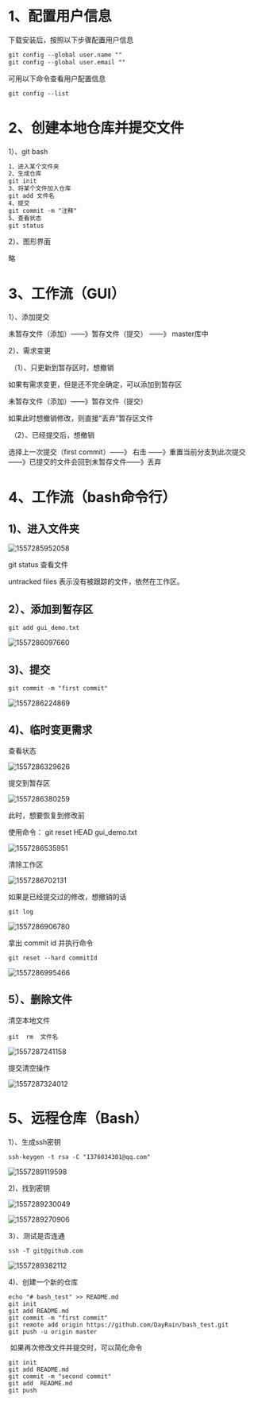 # 1、配置用户信息

下载安装后，按照以下步骤配置用户信息

```xml
git config --global user.name ""
git config --global user.email ""
```

可用以下命令查看用户配置信息

```xml
git config --list
```

# 2、创建本地仓库并提交文件

1）、git bash

```xml
1、进入某个文件夹
2、生成仓库
git init
3、将某个文件加入仓库
git add 文件名
4、提交
git commit -m "注释"
5、查看状态
git status
```



2）、图形界面

略

# 3、工作流（GUI）

1）、添加提交

未暂存文件（添加）——》暂存文件（提交）    ——》     master库中

2）、需求变更

​      （1）、只更新到暂存区时，想撤销

如果有需求变更，但是还不完全确定，可以添加到暂存区

未暂存文件（添加）——》暂存文件（提交）

如果此时想撤销修改，则直接“丢弃”暂存区文件

​      （2）、已经提交后，想撤销

选择上一次提交（first commit）——》  右击    ——》重置当前分支到此次提交 ——》已提交的文件会回到未暂存文件——》丢弃

# 4、工作流（bash命令行）

## 1)、进入文件夹

![1557285952058](C:\Users\13760\Desktop\笔记\img\1557285952058.png)

git status 查看文件

untracked files 表示没有被跟踪的文件，依然在工作区。

## 2）、添加到暂存区

```
git add gui_demo.txt
```

![1557286097660](C:\Users\13760\Desktop\笔记\img\1557286097660.png)

## 3)、提交

```
git commit -m "first commit"
```

![1557286224869](C:\Users\13760\Desktop\笔记\img\1557286224869.png)

## 4)、临时变更需求

查看状态

![1557286329626](C:\Users\13760\Desktop\笔记\img\1557286329626.png)

提交到暂存区

![1557286380259](C:\Users\13760\Desktop\笔记\img\1557286380259.png)

此时，想要恢复到修改前

使用命令： git reset HEAD gui_demo.txt

![1557286535951](C:\Users\13760\Desktop\笔记\img\1557286535951.png)

清除工作区

![1557286702131](C:\Users\13760\Desktop\笔记\img\1557286702131.png)





如果是已经提交过的修改，想撤销的话

```
git log 
```

![1557286906780](C:\Users\13760\Desktop\笔记\img\1557286906780.png)

拿出 commit id   并执行命令

```
git reset --hard commitId
```

![1557286995466](C:\Users\13760\Desktop\笔记\img\1557286995466.png)

## 5）、删除文件

清空本地文件

```
git  rm  文件名
```

![1557287241158](C:\Users\13760\Desktop\笔记\img\1557287241158.png)

提交清空操作

![1557287324012](C:\Users\13760\Desktop\笔记\img\1557287324012.png)

# 5、远程仓库（Bash）

1）、生成ssh密钥

```
ssh-keygen -t rsa -C "1376034301@qq.com"
```

![1557289119598](C:\Users\13760\Desktop\笔记\img\1557289119598.png)

2)、找到密钥

![1557289230049](C:\Users\13760\Desktop\笔记\img\1557289230049.png)

![1557289270906](C:\Users\13760\Desktop\笔记\img\1557289270906.png)

3）、测试是否连通

```
ssh -T git@github.com
```

![1557289382112](C:\Users\13760\Desktop\笔记\img\1557289382112.png)

4)、创建一个新的仓库

```
echo "# bash_test" >> README.md
git init
git add README.md
git commit -m "first commit"
git remote add origin https://github.com/DayRain/bash_test.git
git push -u origin master
```

​    如果再次修改文件并提交时，可以简化命令

```
git init
git add README.md
git commit -m "second commit"
git add  README.md
git push
```

